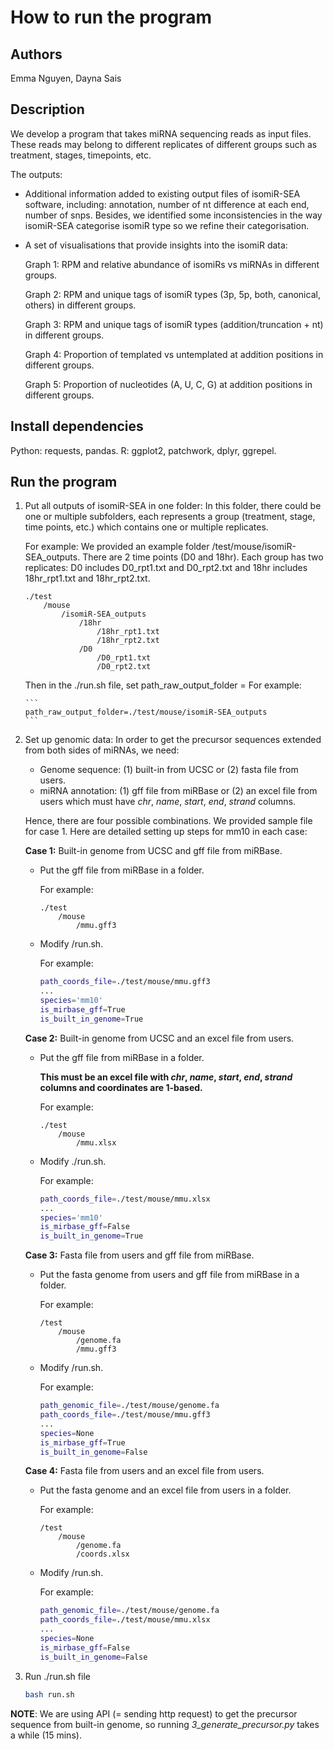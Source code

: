 # How to run the program

## Authors

Emma Nguyen, Dayna Sais

## Description

We develop a program that takes miRNA sequencing reads as input files. These reads may belong to different replicates of different groups such as treatment, stages, timepoints, etc.

The outputs:

- Additional information added to existing output files of isomiR-SEA software, including: annotation, number of nt difference at each end, number of snps. Besides, we identified some inconsistencies in the way isomiR-SEA categorise isomiR type so we refine their categorisation.

- A set of visualisations that provide insights into the isomiR data:

  Graph 1: RPM and relative abundance of isomiRs vs miRNAs in different groups.

  Graph 2: RPM and unique tags of isomiR types (3p, 5p, both, canonical, others) in different groups.

  Graph 3: RPM and unique tags of isomiR types (addition/truncation + nt) in different groups.

  Graph 4: Proportion of templated vs untemplated at addition positions in different groups.

  Graph 5: Proportion of nucleotides (A, U, C, G) at addition positions in different groups.

## Install dependencies

Python: requests, pandas.
R: ggplot2, patchwork, dplyr, ggrepel.

## Run the program

1.  Put all outputs of isomiR-SEA in one folder: In this folder, there could be one or multiple subfolders, each represents a group (treatment, stage, time points, etc.) which contains one or multiple replicates.

    For example: We provided an example folder /test/mouse/isomiR-SEA_outputs. There are 2 time points (D0 and 18hr). Each group has two replicates: D0 includes D0_rpt1.txt and D0_rpt2.txt and 18hr includes 18hr_rpt1.txt and 18hr_rpt2.txt.

    ```
    ./test
        /mouse
            /isomiR-SEA_outputs
                /18hr
                    /18hr_rpt1.txt
                    /18hr_rpt2.txt
                /D0
                    /D0_rpt1.txt
                    /D0_rpt2.txt
    ```

    Then in the ./run.sh file, set path_raw_output_folder = <path to that folder>
    For example:

        ```
        path_raw_output_folder=./test/mouse/isomiR-SEA_outputs
        ```

2.  Set up genomic data: In order to get the precursor sequences extended from both sides of miRNAs, we need:

    - Genome sequence: (1) built-in from UCSC or (2) fasta file from users.
    - miRNA annotation: (1) gff file from miRBase or (2) an excel file from users which must have _chr_, _name_, _start_, _end_, _strand_ columns.

    Hence, there are four possible combinations. We provided sample file for case 1. Here are detailed setting up steps for mm10 in each case:

    **Case 1:** Built-in genome from UCSC and gff file from miRBase.

    - Put the gff file from miRBase in a folder.

      For example:

      ```
      ./test
          /mouse
              /mmu.gff3
      ```

    - Modify /run.sh.

      For example:

      ```bash
      path_coords_file=./test/mouse/mmu.gff3
      ...
      species='mm10'
      is_mirbase_gff=True
      is_built_in_genome=True
      ```

    **Case 2:** Built-in genome from UCSC and an excel file from users.

    - Put the gff file from miRBase in a folder.

      **This must be an excel file with _chr_, _name_, _start_, _end_, _strand_ columns and coordinates are 1-based.**

      For example:

      ```
      ./test
          /mouse
              /mmu.xlsx
      ```

    - Modify ./run.sh.

      For example:

      ```bash
      path_coords_file=./test/mouse/mmu.xlsx
      ...
      species='mm10'
      is_mirbase_gff=False
      is_built_in_genome=True
      ```

    **Case 3:** Fasta file from users and gff file from miRBase.

    - Put the fasta genome from users and gff file from miRBase in a folder.

      For example:

      ```
      /test
          /mouse
              /genome.fa
              /mmu.gff3
      ```

    - Modify /run.sh.

      For example:

      ```bash
      path_genomic_file=./test/mouse/genome.fa
      path_coords_file=./test/mouse/mmu.gff3
      ...
      species=None
      is_mirbase_gff=True
      is_built_in_genome=False
      ```

    **Case 4:** Fasta file from users and an excel file from users.

    - Put the fasta genome and an excel file from users in a folder.

      For example:

      ```
      /test
          /mouse
              /genome.fa
              /coords.xlsx
      ```

    - Modify /run.sh.

      For example:

      ```bash
      path_genomic_file=./test/mouse/genome.fa
      path_coords_file=./test/mouse/mmu.xlsx
      ...
      species=None
      is_mirbase_gff=False
      is_built_in_genome=False
      ```

3.  Run ./run.sh file

    ```bash
    bash run.sh
    ```

**NOTE**: We are using API (= sending http request) to get the precursor sequence from built-in genome, so running _3_generate_precursor.py_ takes a while (15 mins).
